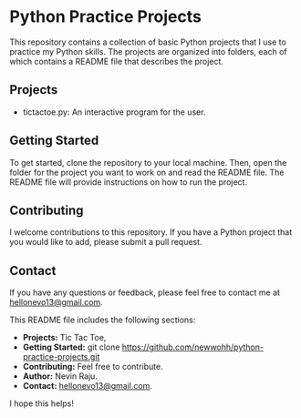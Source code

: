 # Python Practice Projects

This repository contains a collection of basic Python projects that I use to practice my Python skills. The projects are organized into folders, each of which contains a README file that describes the project.

## Projects

* tictactoe.py: An interactive program for the user.

## Getting Started

To get started, clone the repository to your local machine. Then, open the folder for the project you want to work on and read the README file. The README file will provide instructions on how to run the project.

## Contributing

I welcome contributions to this repository. If you have a Python project that you would like to add, please submit a pull request.

## Contact

If you have any questions or feedback, please feel free to contact me at hellonevo13@gmail.com.


This README file includes the following sections:

* **Projects:** Tic Tac Toe,
* **Getting Started:** git clone https://github.com/newwohh/python-practice-projects.git
* **Contributing:** Feel free to contribute.
* **Author:** Nevin Raju.
* **Contact:** hellonevo13@gmail.com.

I hope this helps!
